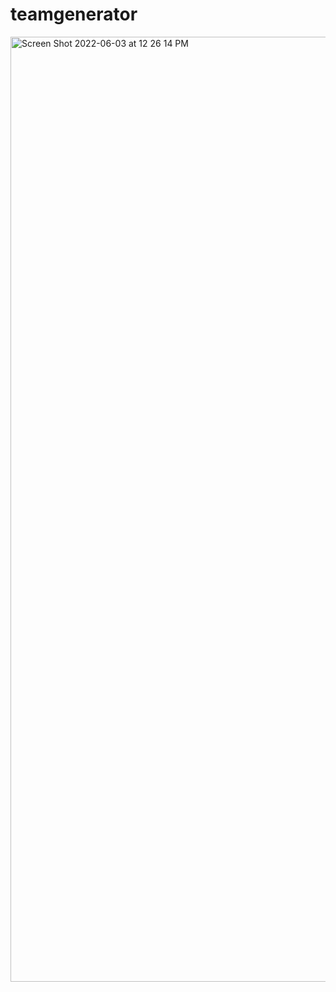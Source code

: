 # teamgenerator

<img width="1512" alt="Screen Shot 2022-06-03 at 12 26 14 PM" src="https://drive.google.com/file/d/1Vjhg78i2KLi3oujtGFi9MoxpPxAKMJUB/view?usp=sharing">